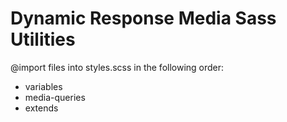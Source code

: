 # Dynamic Response Media Sass Utilities

@import files into styles.scss in the following order:

+ variables
+ media-queries
+ extends
